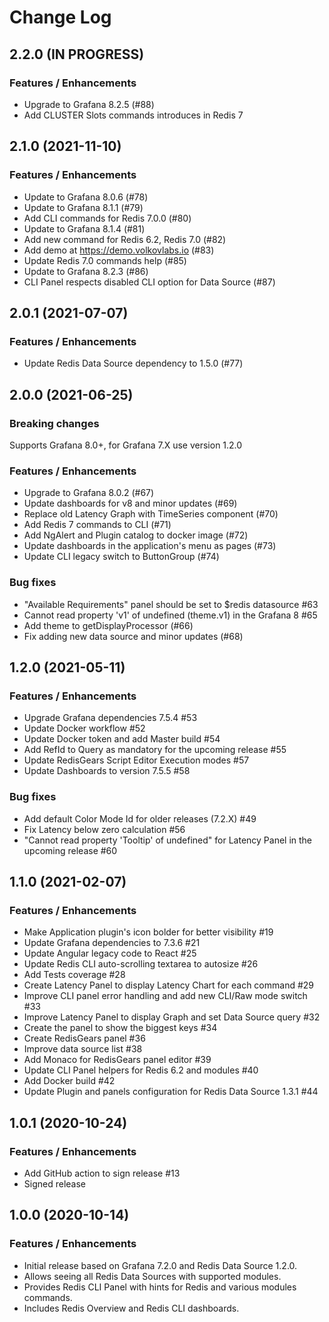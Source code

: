 # Change Log

## 2.2.0 (IN PROGRESS)

### Features / Enhancements

- Upgrade to Grafana 8.2.5 (#88)
- Add CLUSTER Slots commands introduces in Redis 7

## 2.1.0 (2021-11-10)

### Features / Enhancements

- Update to Grafana 8.0.6 (#78)
- Update to Grafana 8.1.1 (#79)
- Add CLI commands for Redis 7.0.0 (#80)
- Update to Grafana 8.1.4 (#81)
- Add new command for Redis 6.2, Redis 7.0 (#82)
- Add demo at https://demo.volkovlabs.io (#83)
- Update Redis 7.0 commands help (#85)
- Update to Grafana 8.2.3 (#86)
- CLI Panel respects disabled CLI option for Data Source (#87)

## 2.0.1 (2021-07-07)

### Features / Enhancements

- Update Redis Data Source dependency to 1.5.0 (#77)

## 2.0.0 (2021-06-25)

### Breaking changes

Supports Grafana 8.0+, for Grafana 7.X use version 1.2.0

### Features / Enhancements

- Upgrade to Grafana 8.0.2 (#67)
- Update dashboards for v8 and minor updates (#69)
- Replace old Latency Graph with TimeSeries component (#70)
- Add Redis 7 commands to CLI (#71)
- Add NgAlert and Plugin catalog to docker image (#72)
- Update dashboards in the application's menu as pages (#73)
- Update CLI legacy switch to ButtonGroup (#74)

### Bug fixes

- "Available Requirements" panel should be set to $redis datasource #63
- Cannot read property 'v1' of undefined (theme.v1) in the Grafana 8 #65
- Add theme to getDisplayProcessor (#66)
- Fix adding new data source and minor updates (#68)

## 1.2.0 (2021-05-11)

### Features / Enhancements

- Upgrade Grafana dependencies 7.5.4 #53
- Update Docker workflow #52
- Update Docker token and add Master build #54
- Add RefId to Query as mandatory for the upcoming release #55
- Update RedisGears Script Editor Execution modes #57
- Update Dashboards to version 7.5.5 #58

### Bug fixes

- Add default Color Mode Id for older releases (7.2.X) #49
- Fix Latency below zero calculation #56
- "Cannot read property 'Tooltip' of undefined" for Latency Panel in the upcoming release #60

## 1.1.0 (2021-02-07)

### Features / Enhancements

- Make Application plugin's icon bolder for better visibility #19
- Update Grafana dependencies to 7.3.6 #21
- Update Angular legacy code to React #25
- Update Redis CLI auto-scrolling textarea to autosize #26
- Add Tests coverage #28
- Create Latency Panel to display Latency Chart for each command #29
- Improve CLI panel error handling and add new CLI/Raw mode switch #33
- Improve Latency Panel to display Graph and set Data Source query #32
- Create the panel to show the biggest keys #34
- Create RedisGears panel #36
- Improve data source list #38
- Add Monaco for RedisGears panel editor #39
- Update CLI Panel helpers for Redis 6.2 and modules #40
- Add Docker build #42
- Update Plugin and panels configuration for Redis Data Source 1.3.1 #44

## 1.0.1 (2020-10-24)

### Features / Enhancements

- Add GitHub action to sign release #13
- Signed release

## 1.0.0 (2020-10-14)

### Features / Enhancements

- Initial release based on Grafana 7.2.0 and Redis Data Source 1.2.0.
- Allows seeing all Redis Data Sources with supported modules.
- Provides Redis CLI Panel with hints for Redis and various modules commands.
- Includes Redis Overview and Redis CLI dashboards.
